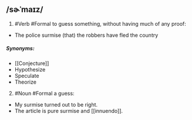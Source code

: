 ## /sɚˈmaɪz/
1. #Verb #Formal
to guess something, without having much of any proof:

- The police surmise (that) the robbers have fled the country

##### Synonyms:
- [[Conjecture]]
- Hypothesize
- Speculate
- Theorize

2. #Noun #Formal
a guess:

- My surmise turned out to be right.
- The article is pure surmise and [[innuendo]].